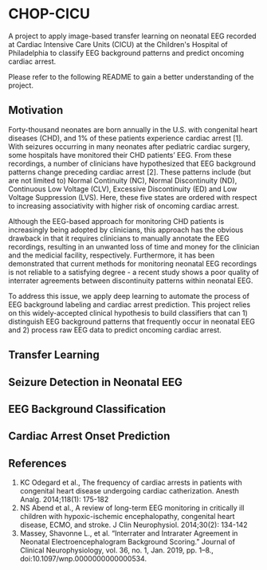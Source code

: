 # CHOP-CICU
A project to apply image-based transfer learning on neonatal EEG recorded at Cardiac Intensive Care Units (CICU) at the Children's Hospital of Philadelphia to classify EEG background patterns and predict oncoming cardiac arrest.

Please refer to the following README to gain a better understanding of the project.

## Motivation
Forty-thousand neonates are born annually in the U.S. with congenital heart diseases (CHD), and 1% of these patients experience cardiac arrest [1]. With seizures occurring in many neonates after pediatric cardiac surgery, some hospitals have monitored their CHD patients’ EEG. From these recordings, a number of clinicians have hypothesized that EEG background patterns change preceding cardiac arrest [2]. These patterns include (but are not limited to) Normal Continuity (NC), Normal Discontinuity (ND), Continuous Low Voltage (CLV), Excessive Discontinuity (ED) and Low Voltage Suppression (LVS). Here, these five states are ordered with respect to increasing associativity with higher risk of oncoming cardiac arrest.

Although the EEG-based approach for monitoring CHD patients is increasingly being adopted by clinicians, this approach has the obvious drawback in that it requires clinicians to manually annotate the EEG recordings, resulting in an unwanted loss of time and money for the clinician and the medicial facility, respectively. Furthermore, it has been demonstrated that current methods for monitoring neonatal EEG recordings is not reliable to a satisfying degree - a recent study shows a poor quality of interrater agreements between discontinuity patterns within neonatal EEG.

To address this issue, we apply deep learning to automate the process of EEG background labeling and cardiac arrest prediction. This project relies on this widely-accepted clinical hypothesis to build classifiers that can 1) distinguish EEG background patterns that frequently occur in neonatal EEG and 2) process raw EEG data to predict oncoming cardiac arrest.

## Transfer Learning


## Seizure Detection in Neonatal EEG


## EEG Background Classification


## Cardiac Arrest Onset Prediction


## References
1.	KC Odegard et al., The frequency of cardiac arrests in patients with congenital heart disease undergoing cardiac catherization. Anesth Analg. 2014;118(1): 175-182
2.	NS Abend et al., A review of long-term EEG monitoring in critically ill children with hypoxic-ischemic encephalopathy, congenital heart disease, ECMO, and stroke. J Clin Neurophysiol. 2014;30(2): 134-142
3.  Massey, Shavonne L., et al. “Interrater and Intrarater Agreement in Neonatal Electroencephalogram Background Scoring.” Journal of Clinical Neurophysiology, vol. 36, no. 1, Jan. 2019, pp. 1–8., doi:10.1097/wnp.0000000000000534.
